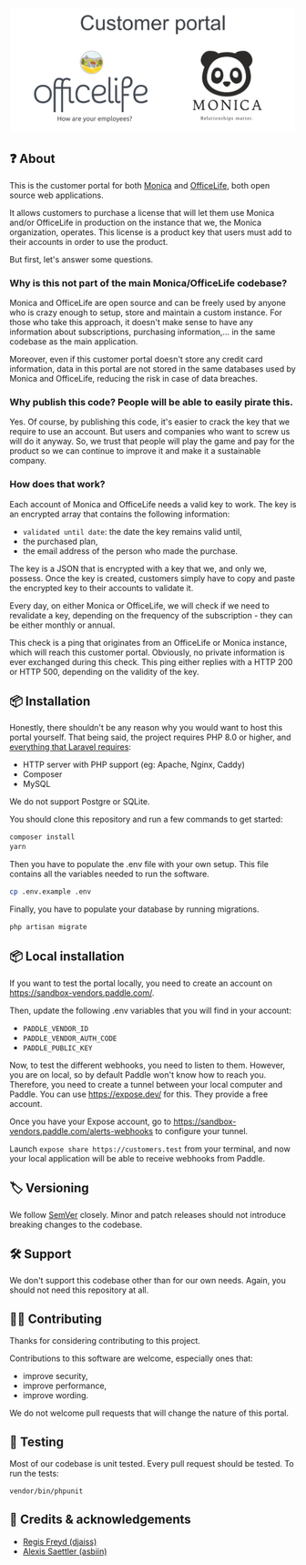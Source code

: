 <div align="center">
    <img
        width="500"
        alt="logo"
        src="public/img/customer-portal.svg">
</div>

## ❓ About

This is the customer portal for both [Monica](https://monicahq.com) and [OfficeLife](https://officelife.io), both open source web applications.

It allows customers to purchase a license that will let them use Monica and/or OfficeLife in production on the instance that we, the Monica organization, operates. This license is a product key that users must add to their accounts in order to use the product.

But first, let's answer some questions.

### Why is this not part of the main Monica/OfficeLife codebase?

Monica and OfficeLife are open source and can be freely used by anyone who is crazy enough to setup, store and maintain a custom instance. For those who take this approach, it doesn't make sense to have any information about subscriptions, purchasing information,… in the same codebase as the main application.

Moreover, even if this customer portal doesn't store any credit card information, data in this portal are not stored in the same databases used by Monica and OfficeLife, reducing the risk in case of data breaches.

### Why publish this code? People will be able to easily pirate this.

Yes. Of course, by publishing this code, it's easier to crack the key that we require to use an account. But users and companies who want to screw us will do it anyway. So, we trust that people will play the game and pay for the product so we can continue to improve it and make it a sustainable company.

### How does that work?

Each account of Monica and OfficeLife needs a valid key to work. The key is an encrypted array that contains the following information:

* `validated until date`: the date the key remains valid until,
* the purchased plan,
* the email address of the person who made the purchase.

The key is a JSON that is encrypted with a key that we, and only we, possess. Once the key is created, customers simply have to copy and paste the encrypted key to their accounts to validate it.

Every day, on either Monica or OfficeLife, we will check if we need to revalidate a key, depending on the frequency of the subscription - they can be either monthly or annual.

This check is a ping that originates from an OfficeLife or Monica instance, which will reach this customer portal. Obviously, no private information is ever exchanged during this check. This ping either replies with a HTTP 200 or HTTP 500, depending on the validity of the key.

## 📦 Installation

Honestly, there shouldn't be any reason why you would want to host this portal yourself. That being said, the project requires PHP 8.0 or higher, and [everything that Laravel requires](https://laravel.com/docs/9.x/deployment#server-requirements):

* HTTP server with PHP support (eg: Apache, Nginx, Caddy)
* Composer
* MySQL

We do not support Postgre or SQLite.

You should clone this repository and run a few commands to get started:

```bash
composer install
yarn
```

Then you have to populate the .env file with your own setup. This file contains all the variables needed to run the software.

```bash
cp .env.example .env
```

Finally, you have to populate your database by running migrations.

```bash
php artisan migrate
```

## 📦 Local installation

If you want to test the portal locally, you need to create an account on https://sandbox-vendors.paddle.com/.

Then, update the following .env variables that you will find in your account:

- `PADDLE_VENDOR_ID`
- `PADDLE_VENDOR_AUTH_CODE`
- `PADDLE_PUBLIC_KEY`

Now, to test the different webhooks, you need to listen to them. However, you are on local, so by default Paddle won't know how to reach you. Therefore, you need to create a tunnel between your local computer and Paddle. You can use https://expose.dev/ for this. They provide a free account.

Once you have your Expose account, go to https://sandbox-vendors.paddle.com/alerts-webhooks to configure your tunnel.

Launch `expose share https://customers.test` from your terminal, and now your local application will be able to receive webhooks from Paddle.

## 🏷️ Versioning

We follow [SemVer](http://semver.org/) closely. Minor and patch releases should not introduce breaking changes to the codebase.

## 🛠️ Support

We don't support this codebase other than for our own needs. Again, you should not need this repository at all.

## 👷‍♀️ Contributing

Thanks for considering contributing to this project.

Contributions to this software are welcome, especially ones that:

* improve security,
* improve performance,
* improve wording.

We do not welcome pull requests that will change the nature of this portal.

## 🧪 Testing

Most of our codebase is unit tested. Every pull request should be tested. To run the tests:

```bash
vendor/bin/phpunit
```

## 👥 Credits & acknowledgements

* [Regis Freyd (djaiss)](https://github.com/djaiss)
* [Alexis Saettler (asbiin)](https://github.com/asbiin)
